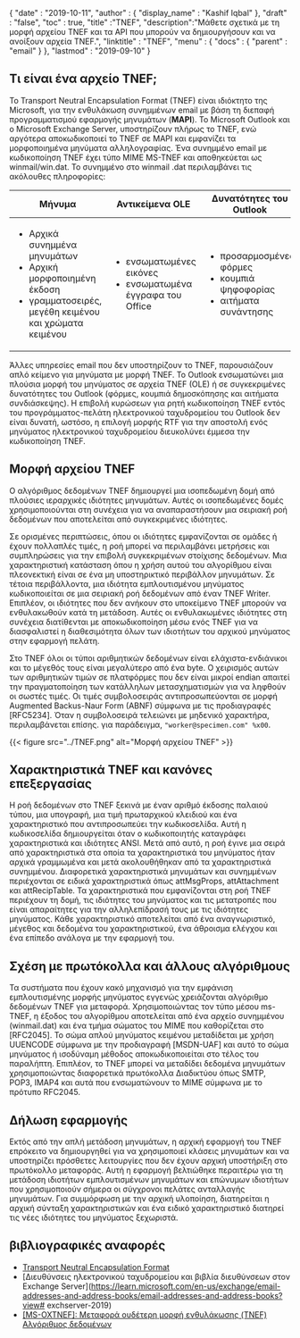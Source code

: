 {
  "date" : "2019-10-11",
  "author" : {
    "display_name" : "Kashif Iqbal"
},
  "draft" : "false",
  "toc" : true,
  "title" :"TNEF",
  "description":"Μάθετε σχετικά με τη μορφή αρχείου TNEF και τα API που μπορούν να δημιουργήσουν και να ανοίξουν αρχεία TNEF.",
  "linktitle" : "TNEF",
  "menu" : {
    "docs" : {
      "parent" : "email"
}
},
  "lastmod" : "2019-09-10"
}

## Τι είναι ένα αρχείο TNEF;

Το Transport Neutral Encapsulation Format (TNEF) είναι ιδιόκτητο της Microsoft, για την ενθυλάκωση συνημμένων email με βάση τη διεπαφή προγραμματισμού εφαρμογής μηνυμάτων (**MAPI**). Το Microsoft Outlook και ο Microsoft Exchange Server, υποστηρίζουν πλήρως το TNEF, ενώ αργότερα αποκωδικοποιεί το TNEF σε MAPI και εμφανίζει τα μορφοποιημένα μηνύματα αλληλογραφίας. Ένα συνημμένο email με κωδικοποίηση TNEF έχει τύπο MIME MS-TNEF και αποθηκεύεται ως winmail/win.dat. Το συνημμένο στο winmail .dat περιλαμβάνει τις ακόλουθες πληροφορίες:


|Μήνυμα|Αντικείμενα OLE|Δυνατότητες του Outlook
---|---|---|
|<ul><li> Αρχικά συνημμένα μηνυμάτων</li><li> Αρχική μορφοποιημένη έκδοση</li><li> γραμματοσειρές, μεγέθη κειμένου και χρώματα κειμένου</li></ul> |<ul><li> ενσωματωμένες εικόνες</li><li> ενσωματωμένα έγγραφα του Office</li></ul> |<ul><li> προσαρμοσμένες φόρμες</li><li> κουμπιά ψηφοφορίας</li><li> αιτήματα συνάντησης</li></ul>


Άλλες υπηρεσίες email που δεν υποστηρίζουν το TNEF, παρουσιάζουν απλό κείμενο για μηνύματα με μορφή TNEF. Το Outlook ενσωματώνει μια πλούσια μορφή του μηνύματος σε αρχεία TNEF (OLE) ή σε συγκεκριμένες δυνατότητες του Outlook (φόρμες, κουμπιά δημοσκόπησης και αιτήματα συνδιάσκεψης). Η επιβολή κυρώσεων για ρητή κωδικοποίηση TNEF εντός του προγράμματος-πελάτη ηλεκτρονικού ταχυδρομείου του Outlook δεν είναι δυνατή, ωστόσο, η επιλογή μορφής RTF για την αποστολή ενός μηνύματος ηλεκτρονικού ταχυδρομείου διευκολύνει έμμεσα την κωδικοποίηση TNEF.

## Μορφή αρχείου TNEF

Ο αλγόριθμος δεδομένων TNEF δημιουργεί μια ισοπεδωμένη δομή από πλούσιες ιεραρχικές ιδιότητες μηνυμάτων. Αυτές οι ισοπεδωμένες δομές χρησιμοποιούνται στη συνέχεια για να αναπαραστήσουν μια σειριακή ροή δεδομένων που αποτελείται από συγκεκριμένες ιδιότητες.

Σε ορισμένες περιπτώσεις, όπου οι ιδιότητες εμφανίζονται σε ομάδες ή έχουν πολλαπλές τιμές, η ροή μπορεί να περιλαμβάνει μετρήσεις και συμπληρώσεις για την επιβολή συγκεκριμένων στοίχισης δεδομένων. Μια χαρακτηριστική κατάσταση όπου η χρήση αυτού του αλγορίθμου είναι πλεονεκτική είναι σε ένα μη υποστηρικτικό περιβάλλον μηνυμάτων. Σε τέτοια περιβάλλοντα, μια ιδιότητα εμπλουτισμένου μηνύματος κωδικοποιείται σε μια σειριακή ροή δεδομένων από έναν TNEF Writer. Επιπλέον, οι ιδιότητες που δεν ανήκουν στο υποκείμενο TNEF μπορούν να ενθυλακωθούν κατά τη μετάδοση. Αυτές οι ενθυλακωμένες ιδιότητες στη συνέχεια διατίθενται με αποκωδικοποίηση μέσω ενός TNEF για να διασφαλιστεί η διαθεσιμότητα όλων των ιδιοτήτων του αρχικού μηνύματος στην εφαρμογή πελάτη.

Στο TNEF όλοι οι τύποι αριθμητικών δεδομένων είναι ελάχιστα-ενδιάνικοι και το μέγεθός τους είναι μεγαλύτερο από ένα byte. Ο χειρισμός αυτών των αριθμητικών τιμών σε πλατφόρμες που δεν είναι μικροί endian απαιτεί την πραγματοποίηση των κατάλληλων μετασχηματισμών για να ληφθούν οι σωστές τιμές. Οι τιμές συμβολοσειράς αντιπροσωπεύονται σε μορφή Augmented Backus-Naur Form (ABNF) σύμφωνα με τις προδιαγραφές [RFC5234]. Όταν η συμβολοσειρά τελειώνει με μηδενικό χαρακτήρα, περιλαμβάνεται επίσης. για παράδειγμα, `"worker@specimen.com" %x00`.

{{< figure src="../TNEF.png" alt="Μορφή αρχείου TNEF" >}}

## Χαρακτηριστικά TNEF και κανόνες επεξεργασίας ##

Η ροή δεδομένων στο TNEF ξεκινά με έναν αριθμό έκδοσης παλαιού τύπου, μια υπογραφή, μια τιμή πρωταρχικού κλειδιού και ένα χαρακτηριστικό που αντιπροσωπεύει την κωδικοσελίδα. Αυτή η κωδικοσελίδα δημιουργείται όταν ο κωδικοποιητής καταγράφει χαρακτηριστικά και ιδιότητες ANSI. Μετά από αυτό, η ροή έγινε μια σειρά από χαρακτηριστικά στα οποία τα χαρακτηριστικά του μηνύματος ήταν αρχικά γραμμωμένα και μετά ακολουθήθηκαν από τα χαρακτηριστικά συνημμένου. Διαφορετικά χαρακτηριστικά μηνυμάτων και συνημμένων περιέχονται σε ειδικά χαρακτηριστικά όπως attMsgProps, attAttachment και attRecipTable. Τα χαρακτηριστικά που εμφανίζονται στη ροή TNEF περιέχουν τη δομή, τις ιδιότητες του μηνύματος και τις μετατροπές που είναι απαραίτητες για την αλληλεπίδρασή τους με τις ιδιότητες μηνύματος. Κάθε χαρακτηριστικό αποτελείται από ένα αναγνωριστικό, μέγεθος και δεδομένα του χαρακτηριστικού, ένα άθροισμα ελέγχου και ένα επίπεδο ανάλογα με την εφαρμογή του.

## Σχέση με πρωτόκολλα και άλλους αλγόριθμους ##

Τα συστήματα που έχουν κακό μηχανισμό για την εμφάνιση εμπλουτισμένης μορφής μηνύματος εγγενώς χρειάζονται αλγόριθμο δεδομένων TNEF για μεταφορά. Χρησιμοποιώντας τον τύπο μέσου ms-TNEF, η έξοδος του αλγορίθμου αποτελείται από ένα αρχείο συνημμένου (winmail.dat) και ένα τμήμα σώματος του MIME που καθορίζεται στο [RFC2045]. Το σώμα απλού μηνύματος κειμένου μεταδίδεται με χρήση UUENCODE σύμφωνα με την προδιαγραφή [MSDN-UAF] και αυτό το σώμα μηνύματος ή ισοδύναμη μέθοδος αποκωδικοποιείται στο τέλος του παραλήπτη. Επιπλέον, το TNEF μπορεί να μεταδίδει δεδομένα μηνυμάτων χρησιμοποιώντας διαφορετικά πρωτόκολλα Διαδικτύου όπως SMTP, POP3, IMAP4 και αυτά που ενσωματώνουν το MIME σύμφωνα με το πρότυπο RFC2045.

## Δήλωση εφαρμογής ##

Εκτός από την απλή μετάδοση μηνυμάτων, η αρχική εφαρμογή του TNEF επρόκειτο να δημιουργηθεί για να χρησιμοποιεί κλάσεις μηνυμάτων και να υποστηρίζει πρόσθετες λειτουργίες που δεν έχουν αρχική υποστήριξη στο πρωτόκολλο μεταφοράς. Αυτή η εφαρμογή βελτιώθηκε περαιτέρω για τη μετάδοση ιδιοτήτων εμπλουτισμένων μηνυμάτων και επώνυμων ιδιοτήτων που χρησιμοποιούν σήμερα οι σύγχρονοι πελάτες ανταλλαγής μηνυμάτων. Για συμμόρφωση με την αρχική υλοποίηση, διατηρείται η αρχική σύνταξη χαρακτηριστικών και ένα ειδικό χαρακτηριστικό διατηρεί τις νέες ιδιότητες του μηνύματος ξεχωριστά.

## βιβλιογραφικές αναφορές

* [Transport Neutral Encapsulation Format](https://en.wikipedia.org/wiki/Transport_Neutral_Encapsulation_Format)
* [Διευθύνσεις ηλεκτρονικού ταχυδρομείου και βιβλία διευθύνσεων στον Exchange Server](https://learn.microsoft.com/en-us/exchange/email-addresses-and-address-books/email-addresses-and-address-books?view# exchserver-2019)
* [[MS-OXTNEF]: Μεταφορά ουδέτερη μορφή ενθυλάκωσης (TNEF) Αλγόριθμος δεδομένων](https://msdn.microsoft.com/en-us/library/cc425498(v#exchg.80).aspx)

